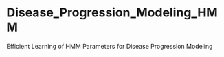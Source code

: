 # Disease_Progression_Modeling_HMM
Efficient Learning of HMM Parameters for Disease Progression Modeling
